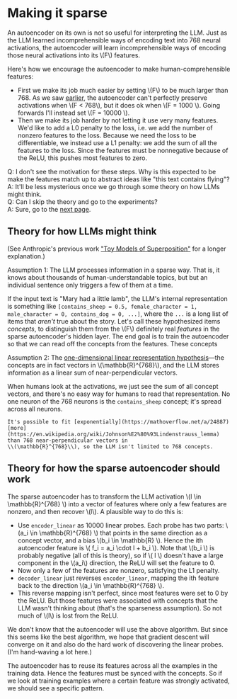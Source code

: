 # Making it sparse

An autoencoder on its own is not so useful for interpreting the LLM.
Just as the LLM learned incomprehensible ways of encoding
text into 768 neural activations, the autoencoder will learn incomprehensible ways
of encoding those neural activations into its \\(F\\) features.

Here's how we encourage the autoencoder to make human-comprehensible features:

- First we make its job much easier by setting \\(F\\) to be much larger than 768.
  As we saw [earlier](training_an_autoencoder.md#training), the autoencoder can't
  perfectly preserve activations when \\(F \< 768\\), but it does ok when \\(F = 1000 \\).
  Going forwards I'll instead set \\(F = 10000 \\).
- Then we make its job harder by not letting it use very many features. We'd like to
  add a L0 penalty to the loss, i.e. we add the number of nonzero features to the loss.
  Because we need the loss to be differentiable, we instead use a L1 penalty:
  we add the sum of all the features to the loss. Since the features must be nonnegative
  because of the ReLU, this pushes most features to zero.

Q: I don't see the motivation for these steps. Why is this expected to be make the features match up
to abstract ideas like "this text contains flying"?<br>
A: It'll be less mysterious once we go through some theory on how LLMs might think.<br>
Q: Can I skip the theory and go to the experiments?<br>
A: Sure, go to the [next page](training_a_sparse_autoencoder.md).

## Theory for how LLMs might think

(See Anthropic's previous work
["Toy Models of Superposition"](https://transformer-circuits.pub/2022/toy_model/index.html)
for a longer explanation.)

Assumption 1: The LLM processes information in a sparse way. That is,
it knows about thousands of human-understandable topics, but
but an individual sentence only triggers a few of them at a time.

If the input text is "Mary had a little lamb", the LLM's internal representation
is something like
`[contains_sheep = 0.5, female_character = 1, male_character = 0, contains_dog = 0, ...]`,
where the `...` is a long list of items that _aren't_ true about the story.
Let's call these hypothesized items _concepts_,
to distinguish them from the \\(F\\) definitely real _features_
in the sparse autoencoder's hidden layer. The end goal is to train the
autoencoder so that we can read off the concepts from the features.
These concepts

Assumption 2: The
[one-dimensional linear representation hypothesis](https://transformer-circuits.pub/2024/july-update/index.html#linear-representations)—the
concepts are
in fact vectors in \\(\\mathbb{R}^{768}\\), and
the LLM stores information as a linear sum
of near-perpendicular vectors.

When humans look at the activations, we just see
the sum of all concept vectors, and there's
no easy way for humans to read that representation.
No one neuron of the 768 neurons is the `contains_sheep` concept; it's spread across all neurons.

```admonish
It's possible to fit [exponentially](https://mathoverflow.net/a/24887)
[more](https://en.wikipedia.org/wiki/Johnson%E2%80%93Lindenstrauss_lemma) than 768 near-perpendicular vectors in 
\\(\mathbb{R}^{768}\\), so the LLM isn't limited to 768 concepts.
```

## Theory for how the sparse autoencoder should work

The sparse autoencoder has to transform the LLM activation \\(l \\in \\mathbb{R}^{768} \\) into a vector of features
where only a few features are nonzero, and then recover \\(l\\).
A plausible way to do this is:

- Use `encoder_linear` as 10000 linear probes. Each probe has two parts: \\(a_i \\in \\mathbb{R}^{768} \\)
  that points in the same direction as a concept vector, and a bias \\(b_i \\in \\mathbb{R} \\).
  Hence the ith autoencoder feature is \\( f_i = a_i \\cdot l + b_i \\). Note that \\(b_i \\) is probably negative
  (all of this is theory), so if \\( l \\) doesn't have a large component in the \\(a_i\\) direction,
  the ReLU will set the feature to 0.
- Now only a few of the features are nonzero, satisfying the L1 penalty.
- `decoder_linear` just reverses `encoder_linear`, mapping the ith feature back to the direction
  \\(a_i \\in \\mathbb{R}^{768} \\).
- This reverse mapping isn't perfect, since most features were set to 0 by the ReLU.
  But those features were associated with concepts
  that the LLM wasn't thinking about (that's the sparseness assumption). So not much of \\(l\\) is lost
  from the ReLU.

We don't know that the autoencoder will use the above algorithm.
But since this seems like the best algorithm, we hope that gradient descent will converge on it
and also do the hard work of discovering the linear probes. (I'm hand-waving a lot here.)

The autoencoder has to reuse its features across all the examples in the training data.
Hence the features must be synced with the concepts. So if we look at training examples
where a certain feature was strongly activated, we should see a specific pattern.
